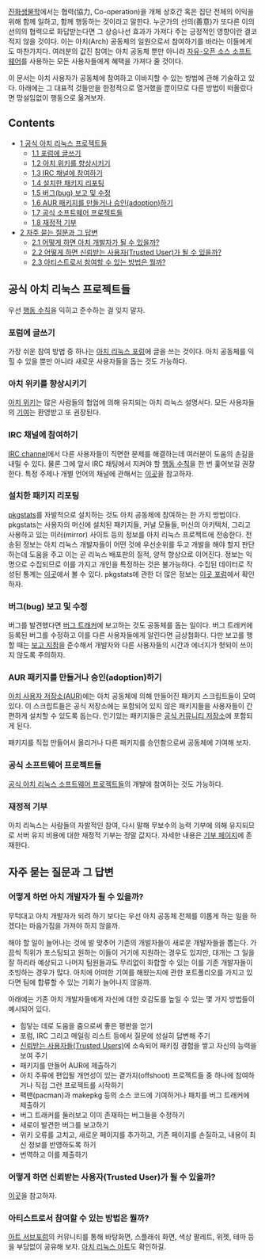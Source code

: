 [진화생물학](https://ko.wikipedia.org/wiki/%EC%A7%84%ED%99%94%EC%83%9D%EB%AC%BC%ED%95%99)에서는 협력(協力, Co-operation)을 개체 상호간 혹은 집단 전체의 이익을 위해 함께 일하고, 함께 행동하는 것이라고 말한다. 누군가의 선의(善意)가 또다른 이의 선의의 협력으로 화답받는다면 그 상승나선 효과가 가져다 주는 긍정적인 영향이란 결코 적지 않을 것이다. 이는 아치(Arch) 공동체의 일원으로서 참여하기를 바라는 이들에게도 마찬가지다. 여러분의 값진 참여는 아치 공동체 뿐만 아니라 [자유-오픈 소스 소프트웨어](https://ko.wikipedia.org/wiki/%EC%9E%90%EC%9C%A0-%EC%98%A4%ED%94%88_%EC%86%8C%EC%8A%A4_%EC%86%8C%ED%94%84%ED%8A%B8%EC%9B%A8%EC%96%B4)를 사용하는 모든 사용자들에게 혜택을 가져다 줄 것이다.

이 문서는 아치 사용자가 공동체에 참여하고 이바지할 수 있는 방법에 관해 기술하고 있다. 아래에는 그 대표적 것들만을 한정적으로 열거했을 뿐이므로 다른 방법이 떠올랐다면 망설임없이 행동으로 옮겨보자.

## Contents

*   [1 공식 아치 리눅스 프로젝트들](#.EA.B3.B5.EC.8B.9D_.EC.95.84.EC.B9.98_.EB.A6.AC.EB.88.85.EC.8A.A4_.ED.94.84.EB.A1.9C.EC.A0.9D.ED.8A.B8.EB.93.A4)
    *   [1.1 포럼에 글쓰기](#.ED.8F.AC.EB.9F.BC.EC.97.90_.EA.B8.80.EC.93.B0.EA.B8.B0)
    *   [1.2 아치 위키를 향상시키기](#.EC.95.84.EC.B9.98_.EC.9C.84.ED.82.A4.EB.A5.BC_.ED.96.A5.EC.83.81.EC.8B.9C.ED.82.A4.EA.B8.B0)
    *   [1.3 IRC 채널에 참여하기](#IRC_.EC.B1.84.EB.84.90.EC.97.90_.EC.B0.B8.EC.97.AC.ED.95.98.EA.B8.B0)
    *   [1.4 설치한 패키지 리포팅](#.EC.84.A4.EC.B9.98.ED.95.9C_.ED.8C.A8.ED.82.A4.EC.A7.80_.EB.A6.AC.ED.8F.AC.ED.8C.85)
    *   [1.5 버그(bug) 보고 및 수정](#.EB.B2.84.EA.B7.B8.28bug.29_.EB.B3.B4.EA.B3.A0_.EB.B0.8F_.EC.88.98.EC.A0.95)
    *   [1.6 AUR 패키지를 만들거나 승인(adoption)하기](#AUR_.ED.8C.A8.ED.82.A4.EC.A7.80.EB.A5.BC_.EB.A7.8C.EB.93.A4.EA.B1.B0.EB.82.98_.EC.8A.B9.EC.9D.B8.28adoption.29.ED.95.98.EA.B8.B0)
    *   [1.7 공식 소프트웨어 프로젝트들](#.EA.B3.B5.EC.8B.9D_.EC.86.8C.ED.94.84.ED.8A.B8.EC.9B.A8.EC.96.B4_.ED.94.84.EB.A1.9C.EC.A0.9D.ED.8A.B8.EB.93.A4)
    *   [1.8 재정적 기부](#.EC.9E.AC.EC.A0.95.EC.A0.81_.EA.B8.B0.EB.B6.80)
*   [2 자주 묻는 질문과 그 답변](#.EC.9E.90.EC.A3.BC_.EB.AC.BB.EB.8A.94_.EC.A7.88.EB.AC.B8.EA.B3.BC_.EA.B7.B8_.EB.8B.B5.EB.B3.80)
    *   [2.1 어떻게 하면 아치 개발자가 될 수 있을까?](#.EC.96.B4.EB.96.BB.EA.B2.8C_.ED.95.98.EB.A9.B4_.EC.95.84.EC.B9.98_.EA.B0.9C.EB.B0.9C.EC.9E.90.EA.B0.80_.EB.90.A0_.EC.88.98_.EC.9E.88.EC.9D.84.EA.B9.8C.3F)
    *   [2.2 어떻게 하면 신뢰받는 사용자(Trusted User)가 될 수 있을까?](#.EC.96.B4.EB.96.BB.EA.B2.8C_.ED.95.98.EB.A9.B4_.EC.8B.A0.EB.A2.B0.EB.B0.9B.EB.8A.94_.EC.82.AC.EC.9A.A9.EC.9E.90.28Trusted_User.29.EA.B0.80_.EB.90.A0_.EC.88.98_.EC.9E.88.EC.9D.84.EA.B9.8C.3F)
    *   [2.3 아티스트로서 참여할 수 있는 방법은 뭘까?](#.EC.95.84.ED.8B.B0.EC.8A.A4.ED.8A.B8.EB.A1.9C.EC.84.9C_.EC.B0.B8.EC.97.AC.ED.95.A0_.EC.88.98_.EC.9E.88.EB.8A.94_.EB.B0.A9.EB.B2.95.EC.9D.80_.EB.AD.98.EA.B9.8C.3F)

## 공식 아치 리눅스 프로젝트들

우선 [행동 수칙](/index.php/Code_of_conduct "Code of conduct")을 익히고 준수하는 걸 잊지 말자.

### 포럼에 글쓰기

가장 쉬운 참여 방법 중 하나는 [아치 리눅스 포럼](https://bbs.archlinux.org/)에 글을 쓰는 것이다. 아치 공동체를 익힐 수 있을 뿐만 아니라 새로운 사용자들을 돕는 것도 가능하다.

### 아치 위키를 향상시키기

[아치 위키](/index.php/ArchWiki:About "ArchWiki:About")는 많은 사람들의 협업에 의해 유지되는 아치 리눅스 설명서다. 모든 사용자들의 [기여](/index.php/ArchWiki:Contributing "ArchWiki:Contributing")는 환영받고 또 권장된다.

### IRC 채널에 참여하기

[IRC channel](/index.php/IRC_channel "IRC channel")에서 다른 사용자들이 직면한 문제를 해결하는데 여러분이 도움의 손길을 내밀 수 있다. 물론 그에 앞서 IRC 채팅에서 지켜야 할 [행동 수칙](/index.php/Code_of_conduct#IRC "Code of conduct")을 한 번 훑어보길 권장한다. 특정 주제나 개별 언어의 채널에 관해서는 [이곳](/index.php/IRC_channel#Other_channels "IRC channel")을 참고하자.

### 설치한 패키지 리포팅

[pkgstats](/index.php/Pkgstats "Pkgstats")를 자발적으로 설치하는 것도 아치 공동체에 참여하는 한 가지 방법이다. pkgstats는 사용자의 머신에 설치된 패키지들, 커널 모듈들, 머신의 아키텍처, 그리고 사용하고 있는 미러(mirror) 사이트 등의 정보를 아치 리눅스 프로젝트에 전송한다. 전송된 정보는 아치 리눅스 개발자들이 어떤 것에 우선순위를 두고 개발을 해야 할지 판단하는데 도움을 주고 이는 곧 리눅스 배포판의 질적, 양적 향상으로 이어진다. 정보는 익명으로 수집되므로 이를 가지고 개인을 특정하는 것은 불가능하다. 수집된 데이터로 작성된 통계는 [이곳](https://www.archlinux.de/?page=Statistics)에서 볼 수 있다. pkgstats에 관한 더 많은 정보는 [이곳 포럼](https://bbs.archlinux.org/viewtopic.php?id=105431)에서 확인하자.

### 버그(bug) 보고 및 수정

버그를 발견했다면 [버그 트래커](https://bugs.archlinux.org/)에 보고하는 것도 공동체를 돕는 일이다. 버그 트래커에 등록된 버그를 수정하고 이를 다른 사용자들에게 알린다면 금상첨화다. 다만 보고를 행할 때는 [보고 지침](/index.php/Reporting_bug_guidelines "Reporting bug guidelines")을 준수해서 개발자와 다른 사용자들의 시간과 에너지가 헛되이 쓰이지 않도록 주의하자.

### AUR 패키지를 만들거나 승인(adoption)하기

[아치 사용자 저장소(AUR)](/index.php/Arch_User_Repository "Arch User Repository")에는 아치 공동체에 의해 만들어진 패키지 스크립트들이 모여 있다. 이 스크립트들은 공식 저장소에는 포함되어 있지 않은 패키지들을 사용자들이 간편하게 설치할 수 있도록 돕는다. 인기있는 패키지들은 [공식 커뮤니티 저장소](/index.php/Official_repositories#community "Official repositories")에 포함되게 된다.

패키지를 직접 만들어서 올리거나 다른 패키지를 승인함으로써 공동체에 기여해 보자.

### 공식 소프트웨어 프로젝트들

[공식 아치 리눅스 소프트웨어 프로젝트들](https://git.archlinux.org/)의 개발에 참여하는 것도 가능하다.

### 재정적 기부

아치 리눅스는 사람들의 자발적인 참여, 다시 말해 무보수의 능력 기부에 의해 유지되므로 서버 유지 비용에 대한 재정적 기부는 정말 값지다. 자세한 내용은 [기부 페이지](https://www.archlinux.org/donate/%7C공식)에 존재한다.

## 자주 묻는 질문과 그 답변

### 어떻게 하면 아치 개발자가 될 수 있을까?

무턱대고 아치 개발자가 되려 하기 보다는 우선 아치 공동체 전체를 이롭게 하는 일을 하겠다는 마음가짐을 가져야 하지 않을까.

해야 할 일이 늘어나는 것에 발 맞추어 기존의 개발자들이 새로운 개발자들을 뽑는다. 가끔씩 직위가 포스팅되고 원하는 이들이 거기에 지원하는 경우도 있지만, 대개는 그 일을 잘 하리라 예상되고 나머지 팀원들과도 무리없이 화합할 수 있는 이를 기존 개발자들이 초빙하는 경우가 많다. 아치에 어떠한 기여를 해왔는지에 관한 포트폴리오를 가지고 있다면 팀에 합류할 수 있는 기회가 늘어나지 않을까.

아래에는 기존 아치 개발자들에게 자신에 대한 호감도를 높일 수 있는 몇 가지 방법들이 예시되어 있다.

*   힘닿는 데로 도움을 줌으로써 좋은 평판을 얻기
*   포럼, IRC 그리고 메일링 리스트 등에서 질문에 성실히 답변해 주기
*   [신뢰받는 사용자들(Trusted Users)](/index.php/Trusted_Users "Trusted Users")에 소속되어 패키징 경험을 쌓고 자신의 능력을 보여 주기
*   패키지를 만들어 AUR에 제출하기
*   아치 주류에 편입될 개연성이 있는 곁가지(offshoot) 프로젝트들 중 하나에 참여하거나 직접 그런 프로젝트를 시작하기
*   팩맨(pacman)과 makepkg 등의 소스 코드에 기여하거나 패치를 버그 트래커에 제출하기
*   버그 트래커를 둘러보고 이미 존재하는 버그들을 수정하기
*   새로이 발견한 버그를 보고하기
*   위키 오류를 고치고, 새로운 페이지를 추가하고, 기존 페이지를 손질하고, 내용이 최신 정보를 반영하도록 하기
*   번역하고 이를 제출하기

### 어떻게 하면 신뢰받는 사용자(Trusted User)가 될 수 있을까?

[이곳](/index.php/Trusted_Users#How_do_I_become_a_TU.3F "Trusted Users")을 참고하자.

### 아티스트로서 참여할 수 있는 방법은 뭘까?

[아트 서브포럼](https://bbs.archlinux.org/viewforum.php?id=47)의 커뮤니티를 통해 바탕화면, 스플래쉬 화면, 색상 팔레트, 위젯, 테마 등을 부담없이 공유해 보자. [아치 리눅스 아트](https://www.archlinux.org/art/)도 확인하길.